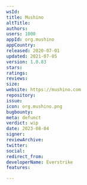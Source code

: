 ```yaml
---
wsId: 
title: Mushino
altTitle: 
authors: 
users: 1000
appId: org.mushino
appCountry: 
released: 2020-07-01
updated: 2021-07-05
version: 1.0.83
stars: 
ratings: 
reviews: 
size: 
website: https://mushino.com
repository: 
issue: 
icon: org.mushino.png
bugbounty: 
meta: defunct
verdict: wip
date: 2023-08-04
signer: 
reviewArchive: 
twitter: 
social: 
redirect_from: 
developerName: Everstrike
features: 

---
```


